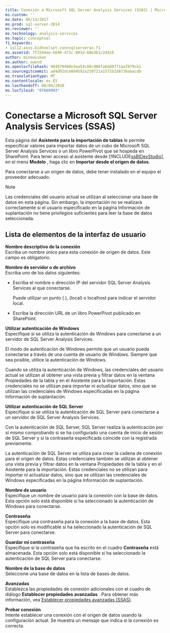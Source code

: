 ```yaml
---
title: Conexión a Microsoft SQL Server Analysis Services (SSAS) | Microsoft Docs
ms.custom: ''
ms.date: 06/13/2017
ms.prod: sql-server-2014
ms.reviewer: ''
ms.technology: analysis-services
ms.topic: conceptual
f1_keywords:
- sql12.asvs.bidtoolset.connsqlserveras.f1
ms.assetid: 7f3244ee-b690-471c-893d-68e361c2d416
author: minewiskan
ms.author: owend
ms.openlocfilehash: 984979480e3ea54c86c986fa6dd9771aaf879cb1
ms.sourcegitcommit: ad4d92dce894592a259721a1571b1d8736abacdb
ms.translationtype: MT
ms.contentlocale: es-ES
ms.lasthandoff: 08/04/2020
ms.locfileid: "87669993"
---
```

# <a name="connect-to-microsoft-sql-server-analysis-services-ssas"></a>Conectarse a Microsoft SQL Server Analysis Services (SSAS)
  Esta página del **Asistente para la importación de tablas** le permite especificar valores para importar datos de un cubo de Microsoft SQL Server Analysis Services o un libro PowerPivot que se hospeda en SharePoint. Para tener acceso al asistente desde [!INCLUDE[ssBIDevStudio](../includes/ssbidevstudio-md.md)], en el menú **Modelo** , haga clic en **Importar desde el origen de datos**.  
  
 Para conectarse a un origen de datos, debe tener instalado en el equipo el proveedor adecuado.  
  
> [!NOTE]  
>  Las credenciales del usuario actual se utilizan al seleccionar una base de datos en esta página. Sin embargo, la importación no se realizará correctamente si el usuario especificado en la página Información de suplantación no tiene privilegios suficientes para leer la base de datos seleccionada.  
  
## <a name="ui-element-list"></a>Lista de elementos de la interfaz de usuario  
 **Nombre descriptivo de la conexión**  
 Escriba un nombre único para esta conexión de origen de datos. Este campo es obligatorio.  
  
 **Nombre de servidor o de archivo**  
 Escriba uno de los datos siguientes:  
  
-   Escriba el nombre o dirección IP del servidor SQL Server Analysis Services al que conectarse.  
  
     Puede utilizar un punto (.), (local) o localhost para indicar el servidor local.  
  
-   Escriba la dirección URL de un libro PowerPivot publicado en SharePoint.  
  
 **Utilizar autenticación de Windows**  
 Especifique si se utiliza la autenticación de Windows para conectarse a un servidor de SQL Server Analysis Services.  
  
 El modo de autenticación de Windows permite que un usuario pueda conectarse a través de una cuenta de usuario de Windows. Siempre que sea posible, utilice la autenticación de Windows.  
  
 Cuando se utiliza la autenticación de Windows, las credenciales del usuario actual se utilizan al obtener una vista previa y filtrar datos en la ventana Propiedades de la tabla y en el Asistente para la importación. Estas credenciales no se utilizan para importar ni actualizar datos, sino que se utilizan las credenciales de Windows especificadas en la página Información de suplantación.  
  
 **Utilizar autenticación de SQL Server**  
 Especifique si se utiliza la autenticación de SQL Server para conectarse a un servidor de SQL Server Analysis Services.  
  
 Con la autenticación de SQL Server, SQL Server realiza la autenticación por sí mismo comprobando si se ha configurado una cuenta de inicio de sesión de SQL Server y si la contraseña especificada coincide con la registrada previamente.  
  
 La autenticación de SQL Server se utiliza para crear la cadena de conexión para el origen de datos. Estas credenciales también se utilizan al obtener una vista previa y filtrar datos en la ventana Propiedades de la tabla y en el Asistente para la importación. Estas credenciales no se utilizan para importar ni actualizar datos, sino que se utilizan las credenciales de Windows especificadas en la página Información de suplantación.  
  
 **Nombre de usuario**  
 Especifique un nombre de usuario para la conexión con la base de datos. Esta opción solo está disponible si ha seleccionado la autenticación de Windows para conectarse.  
  
 **Contraseña**  
 Especifique una contraseña para la conexión a la base de datos. Esta opción solo es modificable si ha seleccionado la autenticación de SQL Server para conectarse.  
  
 **Guardar mi contraseña**  
 Especifique si la contraseña que ha escrito en el cuadro **Contraseña** está almacenada. Esta opción solo está disponible si ha seleccionado la autenticación de SQL Server para conectarse.  
  
 **Nombre de la base de datos**  
 Seleccione una base de datos en la lista de bases de datos.  
  
 **Avanzadas**  
 Establezca las propiedades de conexión adicionales con el cuadro de diálogo **Establecer propiedades avanzadas** . Para obtener más información, vea [Establecer propiedades avanzadas &#40;SSAS&#41;](set-advanced-properties-ssas.md).  
  
 **Probar conexión**  
 Intente establecer una conexión con el origen de datos usando la configuración actual. Se muestra un mensaje que indica si la conexión es correcta.  
  
  
